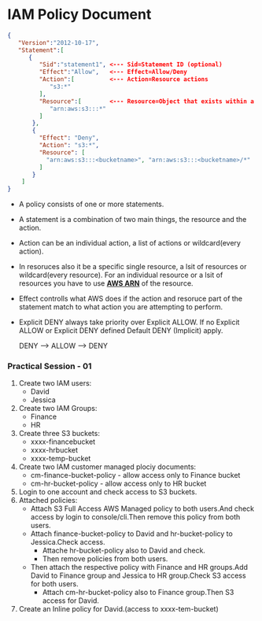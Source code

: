 # IAM Policy Document

```json
{
   "Version":"2012-10-17",
   "Statement":[
      {
         "Sid":"statement1", <--- Sid=Statement ID (optional)
         "Effect":"Allow",   <--- Effect=Allow/Deny 
         "Action":[          <--- Action=Resource actions 
            "s3:*"
         ],
         "Resource":[        <--- Resource=Object that exists within a service (Ec2,IAM,S3..)
            "arn:aws:s3:::*"
         ]
       },
       {
         "Effect": "Deny",
         "Action": "s3:*",
         "Resource": [
           "arn:aws:s3:::<bucketname>", "arn:aws:s3:::<bucketname>/*"
         ]
       }
    ]
}
```
* A policy consists of one or more statements.

* A statement is a combination of two main things, the resource and the action.

* Action can be an individual action, a list of actions or wildcard(every action).

* In resoruces also it be a specific single resource, a lsit of resources or wildcard(every resource). For an individual resource or a lsit of resources you have to use [**AWS ARN**](https://github.com/expertfocus-devops/aws-sa-associate-saac02/blob/pre-prod/AWS%20Identity%20and%20Access%20Management/Amazon%20Resource%20Names.md) of the resource.

* Effect controlls what AWS does if the action and resoruce part of the statement match to what action you are attempting to perform. 

* Explicit DENY always take priority over Explicit ALLOW. If no Explicit ALLOW or Explicit DENY defined Default DENY (Implicit) apply.

    DENY --> ALLOW --> DENY

### Practical Session - 01
1. Create two IAM users:
    * David
    * Jessica
1. Create two IAM Groups:
    * Finance
    * HR
1. Create three S3 buckets:
    * xxxx-financebucket
    * xxxx-hrbucket
    * xxxx-temp-bucket
1. Create two IAM customer managed plociy documents:
   * cm-finance-bucket-policy - allow access only to Finance bucket
   * cm-hr-bucket-policy - allow access only to HR bucket
1. Login to one account and check access to S3 buckets.
1. Attached policies:
    * Attach S3 Full Access AWS Managed policy to both users.And check access by login to console/cli.Then remove this policy from both users.
    * Attach finance-bucket-policy to David and hr-bucket-policy to Jessica.Check access.
        * Attache hr-bucket-policy also to David and check.
        * Then remove policies from both users.
    * Then attach the respective policy with Finance and HR groups.Add David to Finance group and Jessica to HR group.Check S3 access for both users.
        * Attach cm-hr-bucket-policy also to Finance group.Then S3 access for David.
1. Create an Inline policy for David.(access to xxxx-tem-bucket)